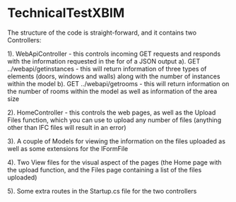 # TechnicalTestXBIM

The structure of the code is straight-forward, and it contains two Controllers:

  1). WebApiController - this controls incoming GET requests and responds with the information requested in the for of a JSON output
    a). GET ../webapi/getinstances - this will return information of three types of elements (doors, windows and walls) along with the number of instances within the model
    b). GET ../webapi/getrooms - this will return information on the number of rooms within the model as well as information of the area size
    
  2). HomeController - this controls the web pages, as well as the Upload Files function, which you can use to upload any number of files (anything other than IFC files will 
                       result in an error)
                       
  3). A couple of Models for viewing the information on the files uploaded as well as some extensions for the IFormFile
  
  4). Two View files for the visual aspect of the pages (the Home page with the upload function, and the Files page containing a list of the files uploaded)
  
  5). Some extra routes in the Startup.cs file for the two controllers
  
  


